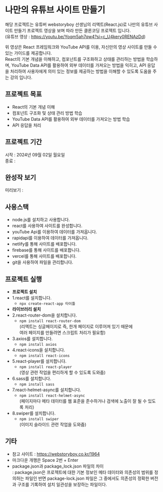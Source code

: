 # 나만의 유튜브 사이트 만들기

 해당 프로젝트는 유튜버 webstoryboy 선생님의 리액트(React.js)로 나만의 유튜브 사이트 만들기 프로젝트 영상을 보며 따라 만든 클론코딩 프로젝트 입니다.  
(유튜브 영상 : https://youtu.be/Yoqm5ah7qw4?si=c_U4kery0RENAzDd)

 위 영상은 React 프레임워크와 YouTube API를 이용, 자신만의 영상 사이트를 만들 수 있는 가이드를 제공합니다.  
React의 기본 개념을 이해하고, 컴포넌트를 구조화하고 상태를 관리하는 방법을 학습하며, YouTube Data API를 활용하여 외부 데이터를 가져오는 방법을 익히고, 
API 응답을 처리하여 사용자에게 의미 있는 정보를 제공하는 방법을 이해할 수 있도록 도움을 주는 강의 입니다.

## 프로젝트 목표
- React의 기본 개념 이해
- 컴포넌트 구조화 및 상태 관리 방법 학습
- YouTube Data API를 활용하여 외부 데이터를 가져오는 방법 학습
- API 응답을 처리

## 프로젝트 기간
시작 : 2024년 09월 02일 월요일  
종료 : 

## 완성작 보기
미리보기 : 

## 사용스택
- node.js를 설치하고 사용합니다. 
- react를 사용하여 사이트를 완성합니다. 
- youTube Api를 이용하여 데이터를 가져옵니다.
- rapidapi를 이용하여 데이터를 가져옵니다.
- netlify를 통해 사이트를 배포합니다.
- firebase를 통해 사이트를 배포합니다.
- vercel를 통해 사이트를 배포합니다.
- git을 사용하여 파일을 관리합니다.

## 프로젝트 실행
- **프로젝트 설치**
- 1.react를 설치합니다.               
  - `npx create-react-app 타이틀`
- **라이브러리 설치**
- 2.react-router-dom을 설치합니다.  
  - `npm install react-router-dom`  
    (리엑트는 싱글페이지로 즉, 한개 페이지로 이루어져 있기 때문에  
     여러 페이지를 만들려면 스크립트 처리가 필요함)
- 3.axios를 설치합니다.
  - `npm install axios`
- 4.react-icons을 설치합니다. 
  - `npm install react-icons`
- 5.react-player를 설치합니다.        
  - `npm install react-player`  
    (영상 관련 작업을 편리하게 할 수 있도록 도와줌)
- 6.sass를 설치합니다.                
  - `npm install sass`
- 7.react-helmet-async를 설치합니다.  
  - `npm install react-helmet-async`  
    (페이지마다 메타 데이터를 웹 표준을 준수하거나 검색에 노출이 잘 될 수 있도록 처리)
- 8.swiper를 설치합니다.              
  - `npm install swiper`  
    (이미지 슬라이드 관련 작업을 도와줌)

## 기타
- 참고 사이트 : https://webstoryboy.co.kr/1964
- 마크다운 개행은 Space 2번 + Enter
- package.json과 package_lock.json 파일의 차이  
  : package.json은 프로젝트에 대한 기본 정보인 메타 데이터와 의존성의 범위를 정의하는 파일인 반면
    package-lock.json 파일은 그 중에서도 의존성의 정확한 버전과 구조를 기록하여 설치 일관성을 보장하는 파일이다.